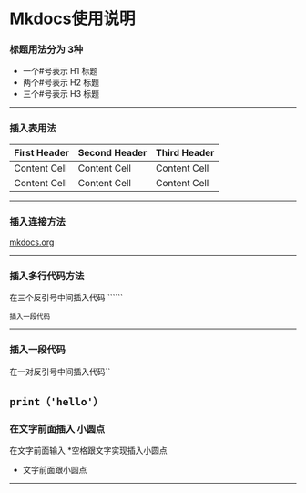# Mkdocs使用说明

### 标题用法分为 3种
* 一个#号表示 H1 标题
* 两个#号表示 H2 标题
* 三个#号表示 H3 标题

-------------------------------------------
### 插入表用法

First Header | Second Header | Third Header
------------ | ------------- | ------------
Content Cell | Content Cell  | Content Cell
Content Cell | Content Cell  | Content Cell

-------------------------------------------
### 插入连接方法

[mkdocs.org](https://mkdocs.org)

-------------------------------------------
### 插入多行代码方法
在三个反引号中间插入代码 ``````

```angular2
插入一段代码
```

-------------------------------------------

### 插入一段代码
在一对反引号中间插入代码``

`print（'hello'）`
-------------------------------------------
### 在文字前面插入 小圆点
在文字前面输入 *空格跟文字实现插入小圆点

* 文字前面跟小圆点

-------------------------------------------